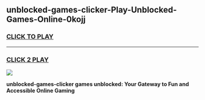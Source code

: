 
## unblocked-games-clicker-Play-Unblocked-Games-Online-0kojj
<h3>
<a href="https://premium76.site?title=unblocked-games-clicker&ref=24A">CLICK TO PLAY</a></h3>
<hr>

<h3>
<a href="https://premium76.site?title=unblocked-games-clicker&ref=24A">CLICK 2 PLAY</a>
  
</h3>

<a href="https://premium76.site?title=unblocked-games-clicker&ref=24A"><img src="https://clearcache.store/games.png"></a>


**unblocked-games-clicker games unblocked: Your Gateway to Fun and Accessible Online Gaming**
